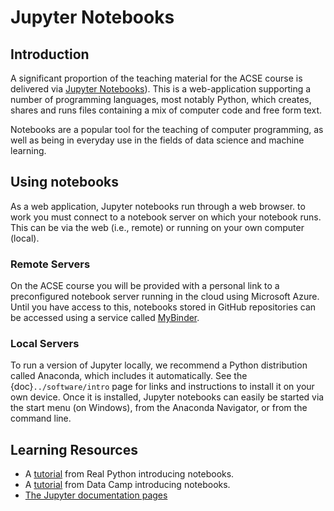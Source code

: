 # Jupyter Notebooks

## Introduction

A significant proportion of the teaching material for the ACSE course is delivered via [Jupyter Notebooks](https://jupyter.org)). This is a web-application supporting a number of programming languages, most notably Python, which creates, shares and runs files containing a mix of computer code and free form text.

Notebooks are a popular tool for the teaching of computer programming, as well as being in everyday use in the fields of data science and machine learning.

## Using notebooks

As a web application, Jupyter notebooks run through a web browser. to work you must connect to a notebook server on which your notebook runs. This can be via the web (i.e., remote) or running on your own computer (local).

### Remote Servers

On the ACSE course you will be provided with a personal link to a preconfigured notebook server running in the cloud using Microsoft Azure. Until you have access to this, notebooks stored in GitHub repositories can be accessed using a service called [MyBinder](https://mybinder.org).

### Local Servers

To run a version of Jupyter locally, we recommend a Python distribution called Anaconda, which includes it automatically. See the {doc}`../software/intro` page for links and instructions to install it on your own device. Once it is installed, Jupyter notebooks can easily be started via the start menu (on Windows), from the Anaconda Navigator, or from the command line.

## Learning Resources

- A [tutorial](https://realpython.com/jupyter-notebook-introduction/) from Real Python introducing notebooks.
- A [tutorial](https://www.datacamp.com/community/tutorials/tutorial-jupyter-notebook) from Data Camp introducing notebooks.
- [The Jupyter documentation pages](https://jupyter-notebook.readthedocs.io/en/stable/)
